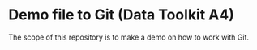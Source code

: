 # Demo file to Git (Data Toolkit A4)
The scope of this repository is to make a demo on how to work with Git.